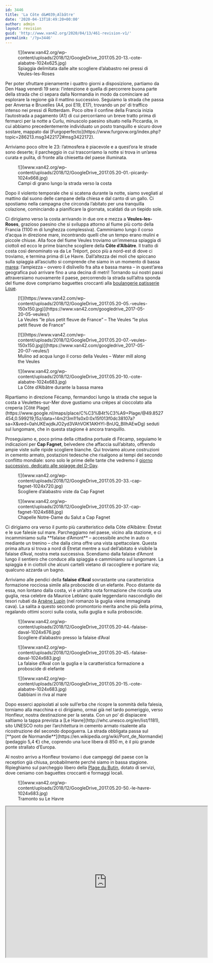 ```yaml
---
id: 3446
title: 'La Côte d&#039;Albâtre'
date: '2020-04-13T18:49:20+00:00'
author: admin
layout: revision
guid: 'http://www.van42.org/2020/04/13/461-revision-v1/'
permalink: '/?p=3446'
---
```


<div class="wp-container-3855 wp-block-columns has-2-columns"><div class="wp-container-3853 wp-block-column"><figure class="wp-block-image">![](www.van42.org/wp-content/uploads/2018/12/GoogleDrive_2017.05.20-13.-cote-alabatre-1024x625.jpg)<figcaption> Spiaggia delimitata dalle alte scogliere d’alabastro nei pressi di Veules-les-Roses </figcaption></figure>Per poter sfruttare pienamente i quattro giorni a disposizione, partiamo da Den Haag venerdì 19 sera: l’intenzione è quella di percorrere buona parte della strada che ci separa dalla Normandia in modo da cominciare ad esplorare la regione già il mattino successivo. Seguiamo la strada che passa per Anversa e Bruxelles (A4, poi E19, E17), trovando un po’ di traffico intenso nei pressi di Rotterdam. Poco oltre il confine della Francia inizia l’autostrada a pagamento (A1) di cui percorriamo un breve tratto prima di fermarci per la notte a Curlu, minuscolo paesino situato nella Piccardia, in cui abbiamo precedentemente individuato un posto tranquillo e sicuro dove sostare, mappato dai [Furgoperfecto](https://www.furgovw.org/index.php?topic=286213.msg3422172#msg3422172).

Arriviamo poco oltre le 23: l’atmosfera è piacevole e a quest’ora le strade sono deserte; il parcheggio in cui trascorriamo la notte si trova in un’area curata e pulita, di fronte alla chiesetta del paese illuminata.

<figure class="wp-block-image">![](www.van42.org/wp-content/uploads/2018/12/GoogleDrive_2017.05.20-01.-picardy-1024x668.jpg)<figcaption>Campi di grano lungo la strada verso la costa</figcaption></figure>Dopo il violento temporale che si scatena durante la notte, siamo svegliati al mattino dal suono delle campane della chiesa e dal canto di un gallo. Ci spostiamo nella campagna che circonda l’abitato per una tranquilla colazione, cominciando a pianificare la giornata, scaldati da un tiepido sole.

Ci dirigiamo verso la costa arrivando in due ore e mezza a **Veules-les-Roses**, grazioso paesino che si sviluppa attorno al fiume più corto della Francia (1100 m di lunghezza complessiva). Camminiamo lungo il corso d’acqua in direzione mare, incontrando quelli che un tempo erano mulini e piccole chiuse. Alla foce del fiume Veules troviamo un’immensa spiaggia di ciottoli ed ecco le prime bianche scogliere della **Côte d’Albâtre**. Il tratto di costa così denominato va da Le Tréport, poco più a nord-est di dove ci troviamo, e termina prima di Le Havre. Dall’altezza dei moli che spiccano sulla spiaggia all’asciutto si comprende che siamo in un momento di bassa [marea](http://www.surf-forecast.com/breaks/Veules-Les-Roses/tides/latest): l’ampiezza – ovvero il dislivello fra alta e bassa marea – in quest’area geografica può arrivare fino a una decina di metri! Tornando sui nostri passi attraversiamo nuovamente il paese, percorrendo la strada sull’altra sponda del fiume dove compriamo baguettes croccanti alla [boulangerie patisserie Loue](https://www.google.nl/maps/place/Boulangerie+Patisserie+Loue/@49.8742019,0.7980872,15z/data=!4m2!3m1!1s0x0:0xffb483559bc86e3c?sa=X&ved=0ahUKEwiJsJfIxNvVAhXNZ1AKHZEcDgwQ_BIIdjAK).

<div class="wp-block-dgwt-justified-gallery"><div class="gallery galleryid-3446 gallery-columns-3 gallery-size-thumbnail" id="gallery-6680"><figure class="gallery-item"><div class="gallery-icon portrait"> [![](https://www.van42.com/wp-content/uploads/2018/12/GoogleDrive_2017.05.20-05.-veules-150x150.jpg)](https://www.van42.com/googledrive_2017-05-20-05-veules/) </div> <figcaption class="wp-caption-text gallery-caption" id="gallery-6680-750"> La Veules “le plus petit fleuve de France” – The Veules “le plus petit fleuve de France” </figcaption></figure><figure class="gallery-item"><div class="gallery-icon portrait"> [![](https://www.van42.com/wp-content/uploads/2018/12/GoogleDrive_2017.05.20-07.-veules-150x150.jpg)](https://www.van42.com/googledrive_2017-05-20-07-veules/) </div> <figcaption class="wp-caption-text gallery-caption" id="gallery-6680-756"> Mulino ad acqua lungo il corso della Veules – Water mill along the Veules </figcaption></figure> </div></div><figure class="wp-block-image">![](www.van42.org/wp-content/uploads/2018/12/GoogleDrive_2017.05.20-10.-cote-alabatre-1024x683.jpg)<figcaption>La Côte d’Albâtre durante la bassa marea</figcaption></figure>Ripartiamo in direzione Fécamp, fermandoci lungo la strada che segue la costa a Veulettes-sur-Mer dove gustiamo una crêpes al cioccolato alla creperia [Côté Plage](https://www.google.nl/maps/place/C%C3%B4t%C3%A9+Plage/@49.8527454,0.599219,15z/data=!4m2!3m1!1s0x0:0x15f013f0dc38107a?sa=X&ved=0ahUKEwjdkJO2yd3VAhVOK1AKHYl-BnUQ_BIIhAEwDg) seduti sul lungomare, che in questa stagione è ancora tranquillo.

Proseguiamo e, poco prima della cittadina portuale di Fécamp, seguiamo le indicazioni per **Cap Fagnet**, belvedere che affaccia sull’abitato, offrendo ampie viste sulle ripide scogliere bianche. Qui troviamo alcune costruzioni in cemento armato, postazioni tedesche che risalgono ai tempi del secondo conflitto mondiale: sono solo le prime delle tante che vedremo il [giorno successivo, dedicato alle spiagge del D-Day](http://www.van42.org/it/2017/05/21/le-spiagge-del-d-day/).

<figure class="wp-block-image">![](www.van42.org/wp-content/uploads/2018/12/GoogleDrive_2017.05.20-33.-cap-fagnet-1024x720.jpg)<figcaption>Scogliere d’alabastro viste da Cap Fagnet</figcaption></figure><figure class="wp-block-image">![](www.van42.org/wp-content/uploads/2018/12/GoogleDrive_2017.05.20-37.-cap-fagnet-1024x688.jpg)<figcaption>Chapelle Notre-Dame du Salut a Cap Fagnet</figcaption></figure>Ci dirigiamo ora verso il punto più caratteristico della Côte d’Albâtre: Étretat e le sue falesie sul mare. Parcheggiamo nel paese, vicino alla stazione, e ci incamminiamo sulla **falaise d’Amont** – accessibile anche in auto o mediante un trenino – che dalla cima offre una vista spettacolare. Questa prima altura si trova a nord di Étretat mentre a sud dell’abitato è visibile la falaise d’Aval, nostra meta successiva. Scendiamo dalla falaise d’Amont lungo il sentiero che conduce alla spiaggia e camminiamo sul lungomare. La spiaggia è in ciottoli che alcuni cartelli vietano di raccogliere e portare via; qualcuno azzarda un bagno.

Arriviamo alle pendici della **falaise d’Aval** sovrastante una caratteristica formazione rocciosa simile alla proboscide di un elefante. Poco distante da essa, non lontano dalla costa, vi è un’altra nota formazione che ricorda una guglia, resa celebre da Maurice Leblanc quale leggendario nascondiglio dei tesori rubati da [Arsène Lupin](https://en.wikipedia.org/wiki/Ars%C3%A8ne_Lupin) (nel romanzo la guglia viene immaginata cava). La salita a questo secondo promontorio merita anche più della prima, regalando ottimi scorci sulla costa, sulla guglia e sulla proboscide.

<figure class="wp-block-image">![](www.van42.org/wp-content/uploads/2018/12/GoogleDrive_2017.05.20-44.-falaise-daval-1024x676.jpg)<figcaption>Scogliere d’alabastro presso la falaise d’Aval</figcaption></figure><figure class="wp-block-image">![](www.van42.org/wp-content/uploads/2018/12/GoogleDrive_2017.05.20-45.-falaise-daval-1024x683.jpg)<figcaption>La falaise d’Aval con la guglia e la caratteristica formazione a proboscide di elefante</figcaption></figure><figure class="wp-block-image">![](www.van42.org/wp-content/uploads/2018/12/GoogleDrive_2017.05.20-15.-cote-alabatre-1024x683.jpg)<figcaption>Gabbiani in riva al mare</figcaption></figure>Dopo esserci appisolati al sole sull’erba che ricopre la sommità della falesia, torniamo alla macchina e ci dirigiamo, ormai già nel tardo pomeriggio, verso Honfleur, nostra destinazione per la serata. Con un po’ di dispiacere saltiamo la tappa prevista a [Le Havre](http://whc.unesco.org/en/list/1181), sito UNESCO noto per l’architettura in cemento armato risalente alla ricostruzione del secondo dopoguerra. La strada obbligata passa sul [**pont de Normandie**](https://en.wikipedia.org/wiki/Pont_de_Normandie) (pedaggio 5,4 €) che, coprendo una luce libera di 850 m, è il più grande ponte strallato d’Europa.

Al nostro arrivo a Honfleur troviamo i due campeggi del paese con la reception già chiusa, probabilmente perché siamo in bassa stagione. Ripieghiamo sul parcheggio libero della [Plage du Butin](https://www.google.it/maps/place/Plage+du+Butin/@49.4251503,0.2148617,16.9z/data=!4m13!1m7!3m6!1s0x47e033a5e30f5dc5:0x40c14484fbceaf0!2sHonfleur,+France!3b1!8m2!3d49.418762!4d0.233262!3m4!1s0x0:0x7a6a21118e9ec7c2!8m2!3d49.4266698!4d0.2200162), dotato di servizi, dove ceniamo con baguettes croccanti e formaggi locali.

<figure class="wp-block-image">![](www.van42.org/wp-content/uploads/2018/12/GoogleDrive_2017.05.20-50.-le-havre-1024x683.jpg)<figcaption>Tramonto su Le Havre</figcaption></figure></div><div class="wp-container-3854 wp-block-column"><iframe height="480" loading="lazy" src="https://www.google.com/maps/d/embed?mid=1xt_LeQwH7WDZ3UjWT-mjYefG2NI" width="640"></iframe></div></div>